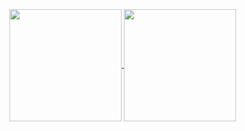<a href="https://github.com/minorcell">
  <img height=200 align="center" src="https://github-readme-stats.vercel.app/api?username=minorcell&theme=transparent" />
  <img height=200 align="center" src="https://github-readme-stats.vercel.app/api/top-langs?username=minorcell&layout=compact&langs_count=6&card_width=200&theme=transparent&hide=html,javascript" />
</a>
